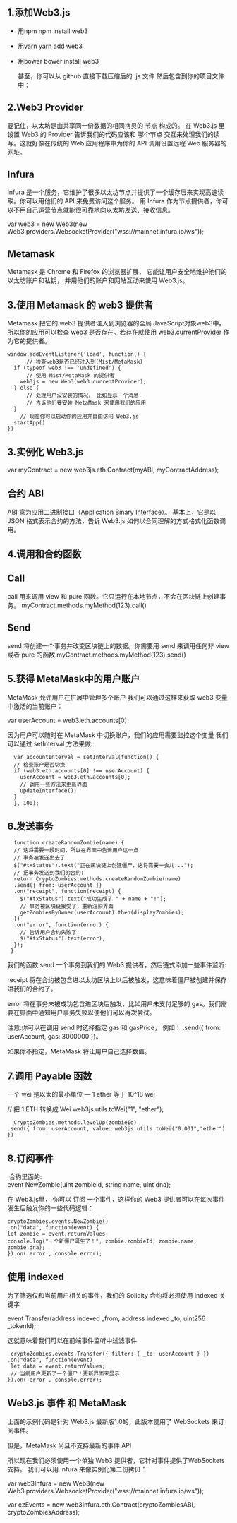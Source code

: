 1.添加Web3.js
---------------
* 用npm
  npm install web3
* 用yarn
 yarn add web3
* 用bower
 bower install web3
  
  甚至，你可以从 github 直接下载压缩后的 .js 文件 然后包含到你的项目文件中：<script language="javascript" type="text/javascript" src="web3.min.js"></script>

2.Web3 Provider
--------------------
要记住，以太坊是由共享同一份数据的相同拷贝的 节点 构成的。 在 Web3.js 里设置 Web3 的 Provider 告诉我们的代码应该和 哪个节点 交互来处理我们的读写。这就好像在传统的 Web 应用程序中为你的 API 调用设置远程 Web 服务器的网址。

Infura
--------
Infura 是一个服务，它维护了很多以太坊节点并提供了一个缓存层来实现高速读取。你可以用他们的 API 来免费访问这个服务。 用 Infura 作为节点提供者，你可以不用自己运营节点就能很可靠地向以太坊发送、接收信息。

var web3 = new Web3(new Web3.providers.WebsocketProvider("wss://mainnet.infura.io/ws"));

 Metamask
-------
Metamask 是 Chrome 和 Firefox 的浏览器扩展， 它能让用户安全地维护他们的以太坊账户和私钥， 并用他们的账户和网站互动来使用 Web3.js。

3.使用 Metamask 的 web3 提供者
-------------------------
Metamask 把它的 web3 提供者注入到浏览器的全局 JavaScript对象web3中。所以你的应用可以检查 web3 是否存在。若存在就使用 web3.currentProvider 作为它的提供者。
```
window.addEventListener('load', function() {
      // 检查web3是否已经注入到(Mist/MetaMask)
  if (typeof web3 !== 'undefined') {
      // 使用 Mist/MetaMask 的提供者
    web3js = new Web3(web3.currentProvider);
  } else {
      // 处理用户没安装的情况， 比如显示一个消息
      // 告诉他们要安装 MetaMask 来使用我们的应用
  }
    // 现在你可以启动你的应用并自由访问 Web3.js
  startApp()
})
```

3.实例化 Web3.js
-----------------
var myContract = new web3js.eth.Contract(myABI, myContractAddress);

  合约 ABI
------------
ABI 意为应用二进制接口（Application Binary Interface）。 基本上，它是以 JSON 格式表示合约的方法，告诉 Web3.js 如何以合同理解的方式格式化函数调用。

4.调用和合约函数
-----------------
  Call
-----------
  call 用来调用 view 和 pure 函数。它只运行在本地节点，不会在区块链上创建事务。
  myContract.methods.myMethod(123).call()
  
  Send
  --------------
  send 将创建一个事务并改变区块链上的数据。你需要用 send 来调用任何非 view 或者 pure 的函数
  myContract.methods.myMethod(123).send()
  
5.获得 MetaMask中的用户账户
---------------
  MetaMask 允许用户在扩展中管理多个账户
  我们可以通过这样来获取 web3 变量中激活的当前账户：
  
  var userAccount = web3.eth.accounts[0]
  
  因为用户可以随时在 MetaMask 中切换账户，我们的应用需要监控这个变量
  我们可以通过 setInterval 方法来做:
```
  var accountInterval = setInterval(function() {
  // 检查账户是否切换
  if (web3.eth.accounts[0] !== userAccount) {
    userAccount = web3.eth.accounts[0];
    // 调用一些方法来更新界面
    updateInterface();
  }
  }, 100);
```
6.发送事务
---------
```
  function createRandomZombie(name) {
  // 这将需要一段时间，所以在界面中告诉用户这一点
  // 事务被发送出去了
  $("#txStatus").text("正在区块链上创建僵尸，这将需要一会儿...");
  // 把事务发送到我们的合约:
  return CryptoZombies.methods.createRandomZombie(name)
  .send({ from: userAccount })
  .on("receipt", function(receipt) {
    $("#txStatus").text("成功生成了 " + name + "!");
    // 事务被区块链接受了，重新渲染界面
    getZombiesByOwner(userAccount).then(displayZombies);
  })
  .on("error", function(error) {
    // 告诉用户合约失败了
    $("#txStatus").text(error);
  });
 }
```
 我们的函数 send 一个事务到我们的 Web3 提供者，然后链式添加一些事件监听:
 
  receipt 将在合约被包含进以太坊区块上以后被触发，这意味着僵尸被创建并保存进我们的合约了。
  
  error 将在事务未被成功包含进区块后触发，比如用户未支付足够的 gas。我们需要在界面中通知用户事务失败以便他们可以再次尝试。
  
  注意:你可以在调用 send 时选择指定 gas 和 gasPrice， 例如： .send({ from: userAccount, gas: 3000000 })。
  
  如果你不指定，MetaMask 将让用户自己选择数值。
  
7.调用 Payable 函数
--------------------
  一个 wei 是以太的最小单位 — 1 ether 等于 10^18 wei
  
  // 把 1 ETH 转换成 Wei
  web3js.utils.toWei("1", "ether");
```
  CryptoZombies.methods.levelUp(zombieId)
.send({ from: userAccount, value: web3js.utils.toWei("0.001","ether") })
```
8.订阅事件
-----------------------
  合约里面的:<br>event NewZombie(uint zombieId, string name, uint dna);
  
  在 Web3.js里， 你可以 订阅 一个事件，这样你的 Web3 提供者可以在每次事件发生后触发你的一些代码逻辑：
  ```
  cryptoZombies.events.NewZombie()
.on("data", function(event) {
  let zombie = event.returnValues;
  console.log("一个新僵尸诞生了！", zombie.zombieId, zombie.name, zombie.dna);
}).on('error', console.error);
```
  使用 indexed
  ----------
  为了筛选仅和当前用户相关的事件，我们的 Solidity 合约将必须使用 indexed 关键字
  
  event Transfer(address indexed _from, address indexed _to, uint256 _tokenId);

  这就意味着我们可以在前端事件监听中过滤事件
 ```
  cryptoZombies.events.Transfer({ filter: { _to: userAccount } })
.on("data", function(event) 
  let data = event.returnValues;
  // 当前用户更新了一个僵尸！更新界面来显示
}).on('error', console.error);
```
Web3.js 事件 和 MetaMask
------------------------
  上面的示例代码是针对 Web3.js 最新版1.0的，此版本使用了 WebSockets 来订阅事件。
  
  但是，MetaMask 尚且不支持最新的事件 API 
  
  所以现在我们必须使用一个单独 Web3 提供者，它针对事件提供了WebSockets支持。 我们可以用 Infura 来像实例化第二份拷贝：
  
  var web3Infura = new Web3(new Web3.providers.WebsocketProvider("wss://mainnet.infura.io/ws"));
  
  var czEvents = new web3Infura.eth.Contract(cryptoZombiesABI, cryptoZombiesAddress);
  

  


  



  








